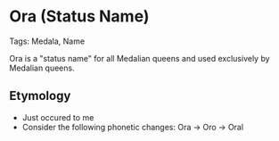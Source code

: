 # Ora (Status Name)

Tags: Medala, Name

Ora is a "status name" for all Medalian queens and used exclusively by Medalian queens.

## Etymology

* Just occured to me
* Consider the following phonetic changes: Ora -> Oro -> Oral